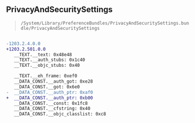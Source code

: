 ## PrivacyAndSecuritySettings

> `/System/Library/PreferenceBundles/PrivacyAndSecuritySettings.bundle/PrivacyAndSecuritySettings`

```diff

-1203.2.4.0.0
+1203.2.501.0.0
   __TEXT.__text: 0x48e48
   __TEXT.__auth_stubs: 0x1c40
   __TEXT.__objc_stubs: 0x40

   __TEXT.__eh_frame: 0xef0
   __DATA_CONST.__auth_got: 0xe28
   __DATA_CONST.__got: 0x6e0
-  __DATA_CONST.__auth_ptr: 0xaf0
+  __DATA_CONST.__auth_ptr: 0xb00
   __DATA_CONST.__const: 0x1fc8
   __DATA_CONST.__cfstring: 0x40
   __DATA_CONST.__objc_classlist: 0xc8

```
